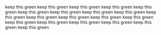 keep this green
keep this green
keep this green
keep this green
keep this green
keep this green
keep this green
keep this green
keep this green
keep this green
keep this green
keep this green
keep this green
keep this green
keep this green
keep this green
keep this green
keep this green
keep this green
keep this green
